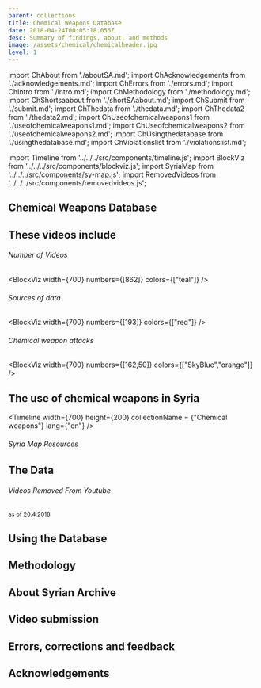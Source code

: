 ```yaml
---
parent: collections
title: Chemical Weapons Database
date: 2018-04-24T00:05:18.055Z
desc: Summary of findings, about, and methods
image: /assets/chemical/chemicalheader.jpg
level: 1
---
```


import ChAbout from './aboutSA.md';
import ChAcknowledgements from './acknowledgements.md';
import ChErrors from './errors.md';
import ChIntro from './intro.md';
import ChMethodology from './methodology.md';
import ChShortsaabout from './shortSAabout.md';
import ChSubmit from './submit.md';
import ChThedata from './thedata.md';
import ChThedata2 from './thedata2.md';
import ChUseofchemicalweapons1 from './useofchemicalweapons1.md';
import ChUseofchemicalweapons2 from './useofchemicalweapons2.md';
import ChUsingthedatabase from './usingthedatabase.md';
import ChViolationslist from './violationslist.md';

import Timeline from '../../../src/components/timeline.js';
import BlockViz from '../../../src/components/blockviz.js';
import SyriaMap from '../../../src/components/sy-map.js';
import RemovedVideos from '../../../src/components/removedvideos.js';

## Chemical Weapons Database
<ChIntro />
<ChShortsaabout />

## These videos include
<ChViolationslist />

###### Number of Videos
<BlockViz 
	width={700}
	numbers={[862]}
	colors={["teal"]}
/>

###### Sources of data
<BlockViz 
	width={700}
	numbers={[193]}
	colors={["red"]}
/>

###### Chemical weapon attacks
<BlockViz 
	width={700}
	numbers={[162,50]}
	colors={["SkyBlue","orange"]}
/>

## The use of chemical weapons in Syria
<ChUseofchemicalweapons1 />
<ChUseofchemicalweapons2 />

<Timeline 
	width={700}
	height={200}
	collectionName = {"Chemical weapons"}
	lang={"en"}
/>

###### Syria Map Resources
<SyriaMap
	width={500}
	height={500}
/>

## The Data
<ChThedata />

###### Videos Removed From Youtube
<small> as of 20.4.2018 </small>
<RemovedVideos 
	width={800}
/>

<ChThedata2 />

## Using the Database
<ChUsingthedatabase />

## Methodology
<ChMethodology />

## About Syrian Archive
<ChAbouten />

## Video submission
<ChSubmit />

## Errors, corrections and feedback
<ChErrors />

## Acknowledgements
<ChAcknowledgements />

